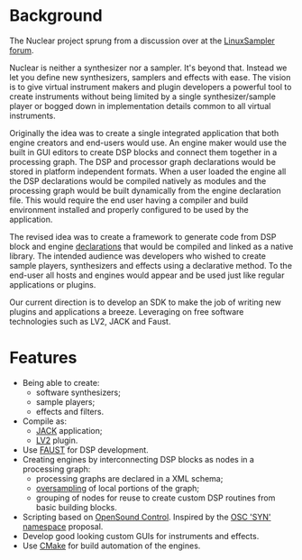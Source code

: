 # Background #

The Nuclear project sprung from a discussion over at the [LinuxSampler forum](https://bb.linuxsampler.org/viewtopic.php?f=5&t=101).

Nuclear is neither a synthesizer nor a sampler. It's beyond that. Instead we let you define new synthesizers, samplers and effects with ease. The vision is to give virtual instrument makers and plugin developers a powerful tool to create instruments without being limited by a single synthesizer/sample player or bogged down in implementation details common to all virtual instruments.

Originally the idea was to create a single integrated application that both engine creators and end-users would use. An engine maker would use the built in GUI editors to create DSP blocks and connect them together in a processing graph. The DSP and processor graph declarations would be stored in platform independent formats. When a user loaded the engine all the DSP declarations would be compiled natively as modules and the processing graph would be built dynamically from the engine declaration file. This would require the end user having a compiler and build environment installed and properly configured to be used by the application.

The revised idea was to create a framework to generate code from DSP block and engine [declarations](http://en.wikipedia.org/wiki/Declarative_programming) that would be compiled and linked as a native library. The intended audience was developers who wished to create sample players, synthesizers and effects using a declarative method. To the end-user all hosts and engines would appear and be used just like regular applications or plugins.

Our current direction is to develop an SDK to make the job of writing new plugins and applications a breeze. Leveraging on free software technologies such as LV2, JACK and Faust.

# Features #

  * Being able to create:
    * software synthesizers;
    * sample players;
    * effects and filters.
  * Compile as:
    * [JACK](http://jackaudio.org) application;
    * [LV2](http://lv2plug.in) plugin.
  * Use [FAUST](http://faust.grame.fr/) for DSP development.
  * Creating engines by interconnecting DSP blocks as nodes in a processing graph:
    * processing graphs are declared in a XML schema;
    * [oversampling](Oversampling.md) of local portions of the graph;
    * grouping of nodes for reuse to create custom DSP routines from basic building blocks.
  * Scripting based on [OpenSound Control](http://opensoundcontrol.org). Inspired by the [OSC 'SYN' namespace](http://stud3.tuwien.ac.at/~e0725639/OSC-SYN.txt) proposal.
  * Develop good looking custom GUIs for instruments and effects.
  * Use [CMake](http://www.cmake.org/Wiki/CMake) for build automation of the engines.